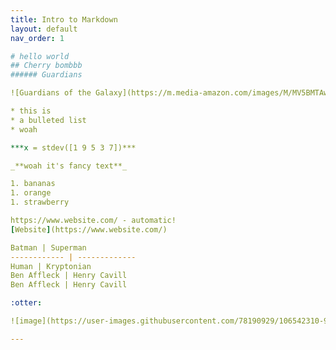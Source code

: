 ```yaml
---
title: Intro to Markdown 
layout: default
nav_order: 1

# hello world
## Cherry bombbb
###### Guardians

![Guardians of the Galaxy](https://m.media-amazon.com/images/M/MV5BMTAwMjU5OTgxNjZeQTJeQWpwZ15BbWU4MDUxNDYxODEx._V1_.jpg)

* this is 
* a bulleted list
* woah

***x = stdev([1 9 5 3 7])***

_**woah it's fancy text**_

1. bananas
1. orange
1. strawberry

https://www.website.com/ - automatic!
[Website](https://www.website.com/)

Batman | Superman
------------ | -------------
Human | Kryptonian
Ben Affleck | Henry Cavill
Ben Affleck | Henry Cavill

:otter:

![image](https://user-images.githubusercontent.com/78190929/106542310-91ae6500-64d1-11eb-9b63-8f8622494cf6.png)

---
```



